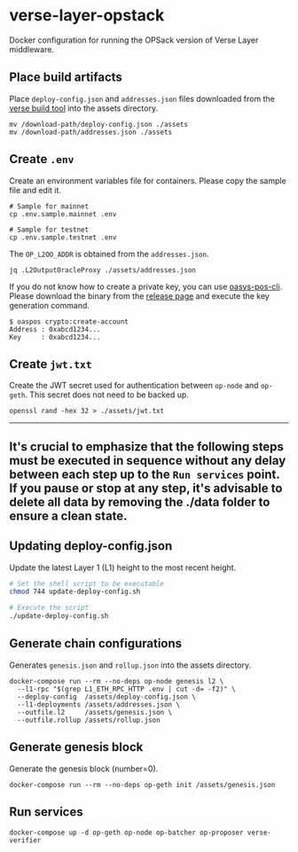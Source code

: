 # verse-layer-opstack
Docker configuration for running the OPSack version of Verse Layer middleware.

## Place build artifacts
Place `deploy-config.json` and `addresses.json` files downloaded from the [verse build tool](https://tools-fe.oasys.games/) into the assets directory.
```shell
mv /download-path/deploy-config.json ./assets
mv /download-path/addresses.json ./assets
```

## Create `.env`
Create an environment variables file for containers. Please copy the sample file and edit it.
```shell
# Sample for mainnet
cp .env.sample.mainnet .env

# Sample for testnet
cp .env.sample.testnet .env
```

The `OP_L2OO_ADDR` is obtained from the `addresses.json`.
```shell
jq .L2OutputOracleProxy ./assets/addresses.json
```

If you do not know how to create a private key, you can use [oasys-pos-cli](https://github.com/oasysgames/oasys-pos-cli). Please download the binary from the [release page](https://github.com/oasysgames/oasys-pos-cli/releases) and execute the key generation command.

```shell
$ oaspos crypto:create-account
Address : 0xabcd1234...
Key     : 0xabcd1234...
```

## Create `jwt.txt`
Create the JWT secret used for authentication between `op-node` and `op-geth`. This secret does not need to be backed up.
```shell
openssl rand -hex 32 > ./assets/jwt.txt
```
---
It's crucial to emphasize that **the following steps must be executed in sequence without any delay between each step** up to the `Run services` point. If you pause or stop at any step, it's advisable to delete all data by removing the ./data folder to ensure a clean state.
---
## Updating deploy-config.json
Update the latest Layer 1 (L1) height to the most recent height.
```sh
# Set the shell script to be executable
chmod 744 update-deploy-config.sh

# Execute the script
./update-deploy-config.sh
```

## Generate chain configurations
Generates `genesis.json` and `rollup.json` into the assets directory.
```shell
docker-compose run --rm --no-deps op-node genesis l2 \
  --l1-rpc "$(grep L1_ETH_RPC_HTTP .env | cut -d= -f2)" \
  --deploy-config  /assets/deploy-config.json \
  --l1-deployments /assets/addresses.json \
  --outfile.l2     /assets/genesis.json \
  --outfile.rollup /assets/rollup.json
```

## Generate genesis block
Generate the genesis block (number=0).
```shell
docker-compose run --rm --no-deps op-geth init /assets/genesis.json
```

## Run services
```shell
docker-compose up -d op-geth op-node op-batcher op-proposer verse-verifier
```
